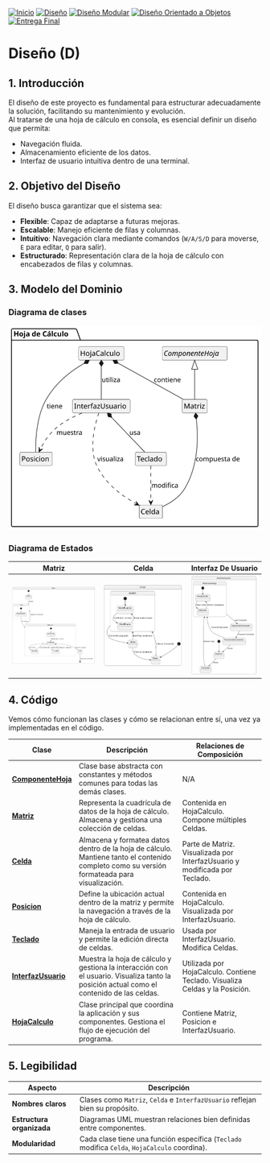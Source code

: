 [![Inicio](https://img.shields.io/badge/-Inicio-FFF?style=flat&logo=Emlakjet&logoColor=black)](/README.md) [![Diseño](https://img.shields.io/badge/-Entrega_1-FFF?style=flat&logo=openstreetmap&logoColor=black)](/documentos/entregas.d.md) [![Diseño Modular](https://img.shields.io/badge/-Entrega_2-FFF?style=flat&logo=openstreetmap&logoColor=black)](/documentos/entregas.dM.md)  [![Diseño Orientado a Objetos](https://img.shields.io/badge/-Entrega_3-FFF?style=flat&logo=openstreetmap&logoColor=black)](/documentos/entregas.dOO.md)  [![Entrega Final](https://img.shields.io/badge/-Entrega_4-FFF?style=flat&logo=openstreetmap&logoColor=black)]()

# Diseño (D)

## 1. Introducción
El diseño de este proyecto es fundamental para estructurar adecuadamente la solución, facilitando su mantenimiento y evolución.  
Al tratarse de una hoja de cálculo en consola, es esencial definir un diseño que permita:  

- Navegación fluida.  
- Almacenamiento eficiente de los datos.  
- Interfaz de usuario intuitiva dentro de una terminal.  

## 2. Objetivo del Diseño
El diseño busca garantizar que el sistema sea:  

- **Flexible**: Capaz de adaptarse a futuras mejoras.  
- **Escalable**: Manejo eficiente de filas y columnas.  
- **Intuitivo**: Navegación clara mediante comandos (`W/A/S/D` para moverse, `E` para editar, `Q` para salir).  
- **Estructurado**: Representación clara de la hoja de cálculo con encabezados de filas y columnas.  

## 3. Modelo del Dominio

### Diagrama de clases

![Diagrama de clases](/images/modelosUML/DiagramaClases1.svg)

### Diagrama de Estados

| **Matriz** | **Celda** | **Interfaz De Usuario** |
|----------|----------|----------|
| ![Diagrama de Estados Matriz](/images/modelosUML/DiagramaEstadosMatriz.svg) | ![Diagrama de Estados Celda](/images/modelosUML/DiagramaEstadosCelda.svg) |  ![Diagrama de Estados InterfazUsuario](/images/modelosUML/DiagramaEstadosInterfazUsuario.svg) |

## 4. Código

Vemos cómo funcionan las clases y cómo se relacionan entre sí, una vez ya implementadas en el código.

| Clase               | Descripción | Relaciones de Composición |
|---------------------|-------------|---------------------------|
| [**ComponenteHoja**](/src/ComponenteHoja.java)  | Clase base abstracta con constantes y métodos comunes para todas las demás clases. | N/A |
| [**Matriz**](/src/Matriz.java)          | Representa la cuadrícula de datos de la hoja de cálculo. Almacena y gestiona una colección de celdas. | Contenida en HojaCalculo. Compone múltiples Celdas. |
| [**Celda**](/src/Celda.java)           | Almacena y formatea datos dentro de la hoja de cálculo. Mantiene tanto el contenido completo como su versión formateada para visualización. | Parte de Matriz. Visualizada por InterfazUsuario y modificada por Teclado. |
| [**Posicion**](/src/Posicion.java)        | Define la ubicación actual dentro de la matriz y permite la navegación a través de la hoja de cálculo. | Contenida en HojaCalculo. Visualizada por InterfazUsuario. |
| [**Teclado**](/src/Teclado.java)         | Maneja la entrada de usuario y permite la edición directa de celdas. | Usada por InterfazUsuario. Modifica Celdas. |
| [**InterfazUsuario**](/src/InterfazUsuario.java) | Muestra la hoja de cálculo y gestiona la interacción con el usuario. Visualiza tanto la posición actual como el contenido de las celdas. | Utilizada por HojaCalculo. Contiene Teclado. Visualiza Celdas y la Posición. |
| [**HojaCalculo**](/src/HojaCalculo.java)     | Clase principal que coordina la aplicación y sus componentes. Gestiona el flujo de ejecución del programa. | Contiene Matriz, Posicion e InterfazUsuario. |

## 5. Legibilidad

| **Aspecto**           | **Descripción** |
|----------------------|---------------|
| **Nombres claros** | Clases como `Matriz`, `Celda` e `InterfazUsuario` reflejan bien su propósito. |
| **Estructura organizada** | Diagramas UML muestran relaciones bien definidas entre componentes. |
| **Modularidad** | Cada clase tiene una función específica (`Teclado` modifica `Celda`, `HojaCalculo` coordina). |

